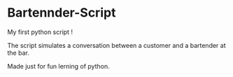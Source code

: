 # Bartennder-Script

My first python script !

The script simulates a conversation between a customer and a bartender at the bar.

Made just for fun lerning of python.
